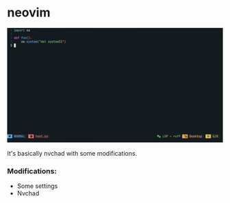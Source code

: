 # neovim

![](preview.png)

It's basically nvchad with some modifications.

### Modifications:
- Some settings
- Nvchad

